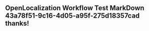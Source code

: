 <properties
ms.topic="hero-topic"
ms.test1="hero-topic"
ms.test2="test"/>

## OpenLocalization Workflow Test MarkDown 43a78f51-9c16-4d05-a95f-275d18357cad thanks!
